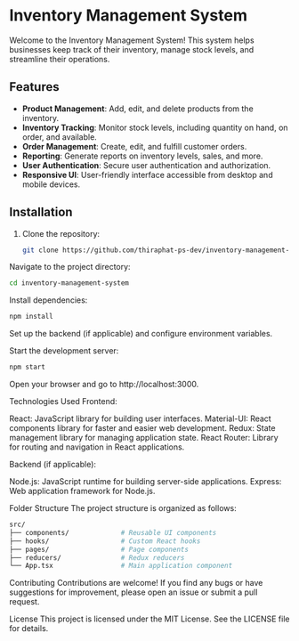 # Inventory Management System

Welcome to the Inventory Management System! This system helps businesses keep track of their inventory, manage stock levels, and streamline their operations.

## Features

- **Product Management**: Add, edit, and delete products from the inventory.
- **Inventory Tracking**: Monitor stock levels, including quantity on hand, on order, and available.
- **Order Management**: Create, edit, and fulfill customer orders.
- **Reporting**: Generate reports on inventory levels, sales, and more.
- **User Authentication**: Secure user authentication and authorization.
- **Responsive UI**: User-friendly interface accessible from desktop and mobile devices.

## Installation

1. Clone the repository:

   ```bash
   git clone https://github.com/thiraphat-ps-dev/inventory-management-system.git
Navigate to the project directory:

```bash
cd inventory-management-system
```

Install dependencies:

```bash
npm install
```

Set up the backend (if applicable) and configure environment variables.

Start the development server:

```bash
npm start
```

Open your browser and go to http://localhost:3000.

Technologies Used
Frontend:

React: JavaScript library for building user interfaces.
Material-UI: React components library for faster and easier web development.
Redux: State management library for managing application state.
React Router: Library for routing and navigation in React applications.

Backend (if applicable):

Node.js: JavaScript runtime for building server-side applications.
Express: Web application framework for Node.js.

Folder Structure
The project structure is organized as follows:

```bash
src/
├── components/             # Reusable UI components
├── hooks/                  # Custom React hooks
├── pages/                  # Page components
├── reducers/               # Redux reducers
└── App.tsx                 # Main application component
```

Contributing
Contributions are welcome! If you find any bugs or have suggestions for improvement, please open an issue or submit a pull request.

License
This project is licensed under the MIT License. See the LICENSE file for details.